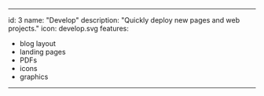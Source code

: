 ---

id: 3
name: "Develop"
description: "Quickly deploy new pages and web projects."
icon: develop.svg
features:
- blog layout
- landing pages
- PDFs
- icons
- graphics

---